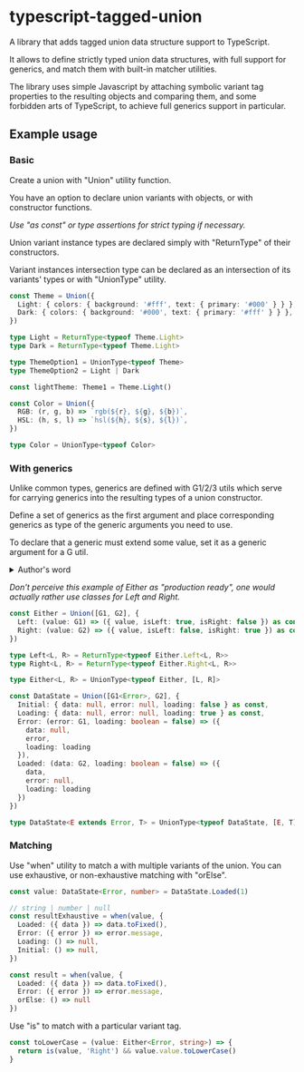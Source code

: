<h1>typescript-tagged-union</h1>

<p>A library that adds tagged union data structure support to TypeScript.</p>
<p>It allows to define strictly typed union data structures, with full support for generics, and match them with built-in matcher utilities.</p>
<p>The library uses simple Javascript by attaching symbolic variant tag properties to the resulting objects and comparing them, and some forbidden arts of TypeScript, to achieve full generics support in particular.</p>

<h2>Example usage</h2>
<h3>Basic</h3>
<p>Create a union with "Union" utility function.</p>
<p>You have an option to declare union variants with objects, or with constructor functions.</p>
<i>Use "as const" or type assertions for strict typing if necessary.</i>
<p>Union variant instance types are declared simply with "ReturnType" of their constructors.</p>
<p>Variant instances intersection type can be declared as an intersection of its variants' types or with "UnionType" utility.</p>

```ts
const Theme = Union({
  Light: { colors: { background: '#fff', text: { primary: '#000' } } },
  Dark: { colors: { background: '#000', text: { primary: '#fff' } } },
})

type Light = ReturnType<typeof Theme.Light>
type Dark = ReturnType<typeof Theme.Light>

type ThemeOption1 = UnionType<typeof Theme>
type ThemeOption2 = Light | Dark

const lightTheme: Theme1 = Theme.Light()
```
```ts
const Color = Union({
  RGB: (r, g, b) => `rgb(${r}, ${g}, ${b})`,
  HSL: (h, s, l) => `hsl(${h}, ${s}, ${l})`,
})

type Color = UnionType<typeof Color>
```
<h3>With generics</h3>
<p>Unlike common types, generics are defined with G1/2/3 utils which serve for carrying generics into the resulting types of a union constructor.</p>
<p>Define a set of generics as the first argument and place corresponding generics as type of the generic arguments you need to use.</p>
<p>To declare that a generic must extend some value, set it as a generic argument for a G util.</p>

<details>
<summary>Author's word</summary>
<p>This usage looks quite quirky and unusual, i had to resort to some creativity and typescript sorcery to implement support for generics, with the language placing obstacles all over the way, and make the usage look neatly and aesthetically enough.</p>

<p><i>The types' internals are not a bit aesthetical though, they're quite monstrous, contrarily, hope they won't break into some parallel reality in some tricky edge case)</i></p>

<p>It would all look better with native support for preserving generics of the functions defined as object methods, preserving generics in return type or partial generic arguments inference.</p>
<p>But we have what we have and the current implementation is what i could come up with as a simple and intuitive enough way.</p>
<p>This might not tally with your sense of beauty, any better ideas are welcome.</p>
</details>

<p><i>Don't perceive this example of Either as "production ready", one would actually rather use classes for Left and Right.</i></p>

```ts
const Either = Union([G1, G2], {
  Left: (value: G1) => ({ value, isLeft: true, isRight: false }) as const,
  Right: (value: G2) => ({ value, isLeft: false, isRight: true }) as const
})

type Left<L, R> = ReturnType<typeof Either.Left<L, R>>
type Right<L, R> = ReturnType<typeof Either.Right<L, R>>

type Either<L, R> = UnionType<typeof Either, [L, R]>
```
```ts
const DataState = Union([G1<Error>, G2], {
  Initial: { data: null, error: null, loading: false } as const,
  Loading: { data: null, error: null, loading: true } as const,
  Error: (error: G1, loading: boolean = false) => ({
    data: null,
    error,
    loading: loading
  }),
  Loaded: (data: G2, loading: boolean = false) => ({
    data,
    error: null,
    loading: loading
  })
})

type DataState<E extends Error, T> = UnionType<typeof DataState, [E, T]>
```

<h3>Matching</h3>
<p>Use "when" utility to match a with multiple variants of the union. You can use exhaustive, or non-exhaustive matching with "orElse".</p>

```ts
const value: DataState<Error, number> = DataState.Loaded(1)

// string | number | null
const resultExhaustive = when(value, {
  Loaded: ({ data }) => data.toFixed(),
  Error: ({ error }) => error.message,
  Loading: () => null,
  Initial: () => null,
})

const result = when(value, {
  Loaded: ({ data }) => data.toFixed(),
  Error: ({ error }) => error.message,
  orElse: () => null
})
```

<p>Use "is" to match with a particular variant tag.</p>

```ts
const toLowerCase = (value: Either<Error, string>) => {
  return is(value, 'Right') && value.value.toLowerCase()
}
```
